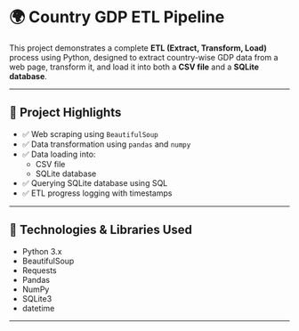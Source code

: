 # 🌍 Country GDP ETL Pipeline

This project demonstrates a complete **ETL (Extract, Transform, Load)** process using Python, designed to extract country-wise GDP data from a web page, transform it, and load it into both a **CSV file** and a **SQLite database**.

---

## 📌 Project Highlights

- ✅ Web scraping using `BeautifulSoup`
- ✅ Data transformation using `pandas` and `numpy`
- ✅ Data loading into:
  - CSV file
  - SQLite database
- ✅ Querying SQLite database using SQL
- ✅ ETL progress logging with timestamps

---

## 🧰 Technologies & Libraries Used

- Python 3.x
- BeautifulSoup
- Requests
- Pandas
- NumPy
- SQLite3
- datetime

---